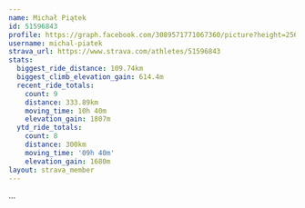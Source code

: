 ```yaml
---
name: Michał Piątek
id: 51596843
profile: https://graph.facebook.com/3089571771067360/picture?height=256&width=256
username: michal-piatek
strava_url: https://www.strava.com/athletes/51596843
stats:
  biggest_ride_distance: 109.74km
  biggest_climb_elevation_gain: 614.4m
  recent_ride_totals:
    count: 9
    distance: 333.89km
    moving_time: 10h 40m
    elevation_gain: 1807m
  ytd_ride_totals:
    count: 8
    distance: 300km
    moving_time: '09h 40m'
    elevation_gain: 1680m
layout: strava_member
--- 
```

...
